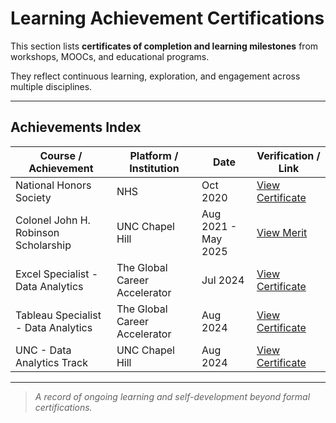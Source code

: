 # Learning Achievement Certifications

This section lists **certificates of completion and learning milestones** from workshops, MOOCs, and educational programs.  

They reflect continuous learning, exploration, and engagement across multiple disciplines.

---

## Achievements Index

| Course / Achievement | Platform / Institution | Date | Verification / Link |
|-----------------------|------------------------|------|----------------------|
| National Honors Society  | NHS | Oct 2020 | [View Certificate](https://www.credly.com/badges/f880c1e6-8b4d-4b7f-b0ac-55651a2bccb7?source=linked_in_profile) |
| Colonel John H. Robinson Scholarship | UNC Chapel Hill | Aug 2021 - May 2025 | [View Merit](https://studentaid.unc.edu/colonel-robinson-scholarship/) |
| Excel Specialist - Data Analytics | The Global Career Accelerator | Jul 2024 | [View Certificate](https://www.credential.net/9ad69fd2-9956-4248-899c-5444e9699173#acc.Fka35I4v) |
| Tableau Specialist - Data Analytics | The Global Career Accelerator | Aug 2024 | [View Certificate](https://www.credential.net/7803e38c-773e-42ab-a329-ce2f69a3057a#acc.w5UaV98C) | 
| UNC - Data Analytics Track | UNC Chapel Hill | Aug 2024 | [View Certificate](https://www.credential.net/c13b14d6-b244-4a63-b013-e69a4a5b0514#acc.1BAGmQt8) | 

---

> _A record of ongoing learning and self-development beyond formal certifications._
